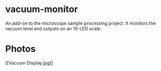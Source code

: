 # vacuum-monitor
An add-on to the microscope sample processing project. It monitors the vacuum level and outputs on an 10-LED scale.

# Photos
[[Vacuum Display.jpg]]
